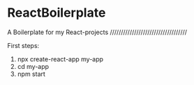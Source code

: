 # ReactBoilerplate
A Boilerplate for my React-projects
///////////////////////////////////

First steps:

1. npx create-react-app my-app
2. cd my-app
3. npm start
